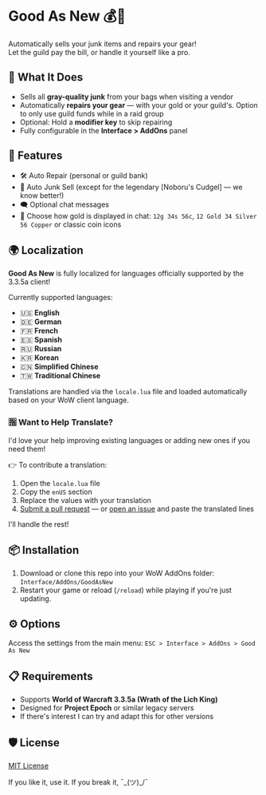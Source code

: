 # Good As New 💰🔧

Automatically sells your junk items and repairs your gear!  
Let the guild pay the bill, or handle it yourself like a pro.

## 🧠 What It Does

- Sells all **gray-quality junk** from your bags when visiting a vendor
- Automatically **repairs your gear** — with your gold or your guild's. Option to only use guild funds while in a raid group
- Optional: Hold a **modifier key** to skip repairing
- Fully configurable in the **Interface > AddOns** panel

## 🔧 Features

- 🛠️ Auto Repair (personal or guild bank)
- 💸 Auto Junk Sell (except for the legendary [Noboru's Cudgel] — we know better!)
- 🗨️ Optional chat messages
- 🎨 Choose how gold is displayed in chat: `12g 34s 56c`, `12 Gold 34 Silver 56 Copper` or classic coin icons

## 🌍 Localization

**Good As New** is fully localized for languages officially supported by the 3.3.5a client!

Currently supported languages:
- 🇺🇸 **English**
- 🇩🇪 **German**
- 🇫🇷 **French**
- 🇪🇸 **Spanish**
- 🇷🇺 **Russian**
- 🇰🇷 **Korean**
- 🇨🇳 **Simplified Chinese**
- 🇹🇼 **Traditional Chinese**

Translations are handled via the `locale.lua` file and loaded automatically based on your WoW client language.

### 🈯 Want to Help Translate?

I'd love your help improving existing languages or adding new ones if you need them!

👉 To contribute a translation:
1. Open the `locale.lua` file
2. Copy the `enUS` section
3. Replace the values with your translation
4. [Submit a pull request](https://github.com/mikekthx/GoodAsNew/pulls) — or [open an issue](https://github.com/mikekthx/GoodAsNew/issues) and paste the translated lines

I'll handle the rest!

## 📦 Installation

1. Download or clone this repo into your WoW AddOns folder: `Interface/AddOns/GoodAsNew`
2. Restart your game or reload (`/reload`) while playing if you're just updating.

## ⚙️ Options

Access the settings from the main menu: `ESC > Interface > AddOns > Good As New`

## 📋 Requirements

- Supports **World of Warcraft 3.3.5a (Wrath of the Lich King)**
- Designed for **Project Epoch** or similar legacy servers
- If there's interest I can try and adapt this for other versions

## 🛡 License

[MIT License](LICENSE)

If you like it, use it. If you break it, ¯\_(ツ)_/¯

